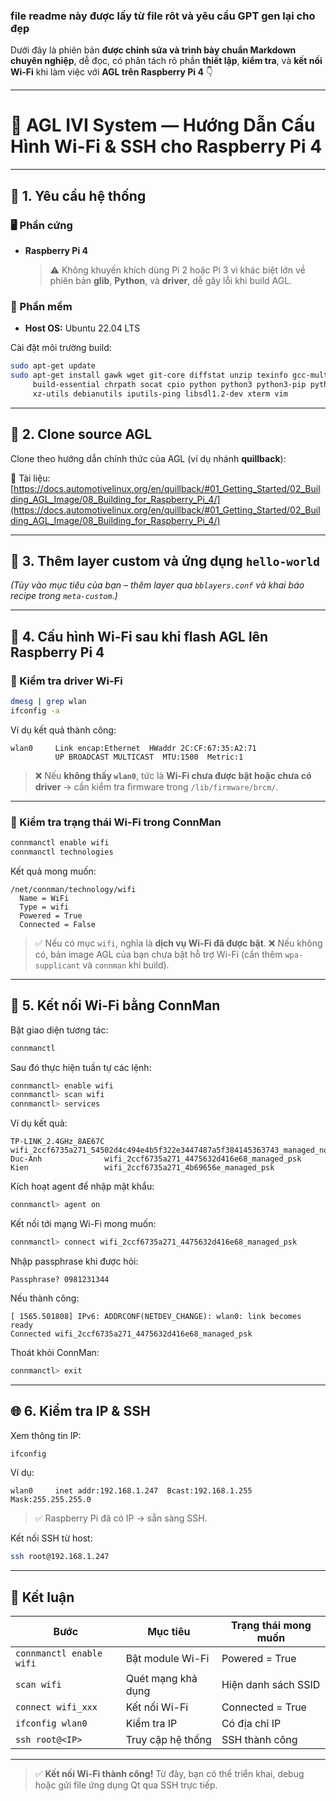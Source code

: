 ### file readme này được lấy từ file rôt và yêu cầu GPT gen lại cho đẹp

Dưới đây là phiên bản **được chỉnh sửa và trình bày chuẩn Markdown chuyên nghiệp**, dễ đọc, có phân tách rõ phần **thiết lập**, **kiểm tra**, và **kết nối Wi-Fi** khi làm việc với **AGL trên Raspberry Pi 4** 👇

---

# 🚗 AGL IVI System — Hướng Dẫn Cấu Hình Wi-Fi & SSH cho Raspberry Pi 4

---

## 🧩 1. Yêu cầu hệ thống

### 🖥️ Phần cứng

* **Raspberry Pi 4**

  > ⚠️ Không khuyến khích dùng Pi 2 hoặc Pi 3 vì khác biệt lớn về phiên bản **glib**, **Python**, và **driver**, dễ gây lỗi khi build AGL.

### 💽 Phần mềm

* **Host OS:** Ubuntu 22.04 LTS

Cài đặt môi trường build:

```bash
sudo apt-get update
sudo apt-get install gawk wget git-core diffstat unzip texinfo gcc-multilib \
     build-essential chrpath socat cpio python python3 python3-pip python3-pexpect \
     xz-utils debianutils iputils-ping libsdl1.2-dev xterm vim
```

---

## 🔧 2. Clone source AGL

Clone theo hướng dẫn chính thức của AGL (ví dụ nhánh **quillback**):

📖 Tài liệu:
[https://docs.automotivelinux.org/en/quillback/#01_Getting_Started/02_Building_AGL_Image/08_Building_for_Raspberry_Pi_4/](https://docs.automotivelinux.org/en/quillback/#01_Getting_Started/02_Building_AGL_Image/08_Building_for_Raspberry_Pi_4/)

---

## 🧱 3. Thêm layer custom và ứng dụng `hello-world`

*(Tùy vào mục tiêu của bạn – thêm layer qua `bblayers.conf` và khai báo recipe trong `meta-custom`.)*

---

## 📲 4. Cấu hình Wi-Fi sau khi flash AGL lên Raspberry Pi 4

### 🔹 Kiểm tra driver Wi-Fi

```bash
dmesg | grep wlan
ifconfig -a
```

Ví dụ kết quả thành công:

```
wlan0     Link encap:Ethernet  HWaddr 2C:CF:67:35:A2:71
          UP BROADCAST MULTICAST  MTU:1500  Metric:1
```

> ❌ Nếu **không thấy `wlan0`**, tức là **Wi-Fi chưa được bật hoặc chưa có driver** → cần kiểm tra firmware trong `/lib/firmware/brcm/`.

---

### 🔹 Kiểm tra trạng thái Wi-Fi trong ConnMan

```bash
connmanctl enable wifi
connmanctl technologies
```

Kết quả mong muốn:

```
/net/connman/technology/wifi
  Name = WiFi
  Type = wifi
  Powered = True
  Connected = False
```

> ✅ Nếu có mục `wifi`, nghĩa là **dịch vụ Wi-Fi đã được bật**.
> ❌ Nếu không có, bản image AGL của bạn chưa bật hỗ trợ Wi-Fi (cần thêm `wpa-supplicant` và `connman` khi build).

---

## 📡 5. Kết nối Wi-Fi bằng ConnMan

Bật giao diện tương tác:

```bash
connmanctl
```

Sau đó thực hiện tuần tự các lệnh:

```bash
connmanctl> enable wifi
connmanctl> scan wifi
connmanctl> services
```

Ví dụ kết quả:

```
TP-LINK_2.4GHz_8AE67C wifi_2ccf6735a271_54502d4c494e4b5f322e3447487a5f384145363743_managed_none
Duc-Anh              wifi_2ccf6735a271_4475632d416e68_managed_psk
Kien                 wifi_2ccf6735a271_4b69656e_managed_psk
```

Kích hoạt agent để nhập mật khẩu:

```bash
connmanctl> agent on
```

Kết nối tới mạng Wi-Fi mong muốn:

```bash
connmanctl> connect wifi_2ccf6735a271_4475632d416e68_managed_psk
```

Nhập passphrase khi được hỏi:

```
Passphrase? 0981231344
```

Nếu thành công:

```
[ 1565.501808] IPv6: ADDRCONF(NETDEV_CHANGE): wlan0: link becomes ready
Connected wifi_2ccf6735a271_4475632d416e68_managed_psk
```

Thoát khỏi ConnMan:

```bash
connmanctl> exit
```

---

## 🌐 6. Kiểm tra IP & SSH

Xem thông tin IP:

```bash
ifconfig
```

Ví dụ:

```
wlan0     inet addr:192.168.1.247  Bcast:192.168.1.255  Mask:255.255.255.0
```

> ✅ Raspberry Pi đã có IP → sẵn sàng SSH.

Kết nối SSH từ host:

```bash
ssh root@192.168.1.247
```

---

## 🎯 Kết luận

| Bước                     | Mục tiêu           | Trạng thái mong muốn |
| ------------------------ | ------------------ | -------------------- |
| `connmanctl enable wifi` | Bật module Wi-Fi   | Powered = True       |
| `scan wifi`              | Quét mạng khả dụng | Hiện danh sách SSID  |
| `connect wifi_xxx`       | Kết nối Wi-Fi      | Connected = True     |
| `ifconfig wlan0`         | Kiểm tra IP        | Có địa chỉ IP        |
| `ssh root@<IP>`          | Truy cập hệ thống  | SSH thành công       |

---

> ✅ **Kết nối Wi-Fi thành công!**
> Từ đây, bạn có thể triển khai, debug hoặc gửi file ứng dụng Qt qua SSH trực tiếp.
